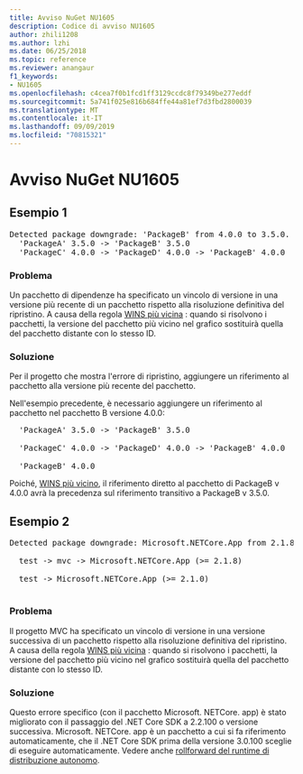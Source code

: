 ```yaml
---
title: Avviso NuGet NU1605
description: Codice di avviso NU1605
author: zhili1208
ms.author: lzhi
ms.date: 06/25/2018
ms.topic: reference
ms.reviewer: anangaur
f1_keywords:
- NU1605
ms.openlocfilehash: c4cea7f0b1fcd1ff3129ccdc8f79349be277eddf
ms.sourcegitcommit: 5a741f025e816b684ffe44a81ef7d3fbd2800039
ms.translationtype: MT
ms.contentlocale: it-IT
ms.lasthandoff: 09/09/2019
ms.locfileid: "70815321"
---
```

# <a name="nuget-warning-nu1605"></a>Avviso NuGet NU1605

## <a name="example-1"></a>Esempio 1

<pre>Detected package downgrade: 'PackageB' from 4.0.0 to 3.5.0. Reference the package directly from the project to select a different version.<br/>  'PackageA' 3.5.0 -> 'PackageB' 3.5.0<br/>  'PackageC' 4.0.0 -> 'PackageD' 4.0.0 -> 'PackageB' 4.0.0</pre>

### <a name="issue"></a>Problema
Un pacchetto di dipendenze ha specificato un vincolo di versione in una versione più recente di un pacchetto rispetto alla risoluzione definitiva del ripristino. A causa della regola [WINS più vicina](../../concepts/dependency-resolution.md#nearest-wins) : quando si risolvono i pacchetti, la versione del pacchetto più vicino nel grafico sostituirà quella del pacchetto distante con lo stesso ID.

### <a name="solution"></a>Soluzione
Per il progetto che mostra l'errore di ripristino, aggiungere un riferimento al pacchetto alla versione più recente del pacchetto.

Nell'esempio precedente, è necessario aggiungere un riferimento al pacchetto nel pacchetto B versione 4.0.0:

<pre>
  'PackageA' 3.5.0 -> 'PackageB' 3.5.0<br/>
  'PackageC' 4.0.0 -> 'PackageD' 4.0.0 -> 'PackageB' 4.0.0<br/>
  'PackageB' 4.0.0
</pre>

Poiché, [WINS più vicino](../../concepts/dependency-resolution.md#nearest-wins), il riferimento diretto al pacchetto di PackageB v 4.0.0 avrà la precedenza sul riferimento transitivo a PackageB v 3.5.0.

## <a name="example-2"></a>Esempio 2

<pre>Detected package downgrade: Microsoft.NETCore.App from 2.1.8 to 2.1.0. Reference the package directly from the project to select a different version.<br/>
  test -> mvc -> Microsoft.NETCore.App (>= 2.1.8)<br/>
  test -> Microsoft.NETCore.App (>= 2.1.0)<br/>
</pre>

### <a name="issue"></a>Problema
Il progetto MVC ha specificato un vincolo di versione in una versione successiva di un pacchetto rispetto alla risoluzione definitiva del ripristino. A causa della regola [WINS più vicina](../../concepts/dependency-resolution.md#nearest-wins) : quando si risolvono i pacchetti, la versione del pacchetto più vicino nel grafico sostituirà quella del pacchetto distante con lo stesso ID.

### <a name="solution"></a>Soluzione
Questo errore specifico (con il pacchetto Microsoft. NETCore. app) è stato migliorato con il passaggio del .NET Core SDK a 2.2.100 o versione successiva. Microsoft. NETCore. app è un pacchetto a cui si fa riferimento automaticamente, che il .NET Core SDK prima della versione 3.0.100 sceglie di eseguire automaticamente. Vedere anche [rollforward del runtime di distribuzione autonomo](/dotnet/core/deploying/runtime-patch-selection).
